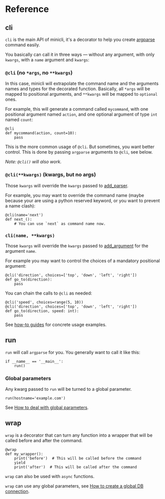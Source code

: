 # Reference

## cli

`cli` is the main API of minicli, it's a decorator to help you create
[argparse](https://docs.python.org/3/library/argparse.html) command easily.

You basically can call it in three ways — without any argument, with only `kwargs`,
with a `name` argument and `kwargs`:


### `@cli` (no `*args`, no `**kwargs`)

In this case, minicli will extrapolate the command name and the arguments names
and types for the decorated function. Basically, all `*args` will be mapped to
positional arguments, and `**kwargs` will be mapped to `optional` ones.

For example, this will generate a command called `mycommand`, with one
positional argument named `action`, and one optional argument of type `int`
named `count`:

    @cli
    def mycommand(action, count=10):
        pass

This is the more common usage of `@cli`. But sometimes, you want better
control. This is done by passing `argparse` arguments to `@cli`, see below.

*Note: `@cli()` will also work.*


### `@cli(**kwargs)` (kwargs, but no args)

Those `kwargs` will override the `kwargs` passed to
[add_parser](https://docs.python.org/3/library/argparse.html#argparse.ArgumentParser).


For example, you may want to override the command name (maybe because your are
using a python reserved keyword, or you want to prevent a name clash):

    @cli(name='next')
    def next_():
        # You can use `next` as command name now.


### `cli(name, **kwargs)`

Those `kwargs` will override the `kwargs` passed to
[add_argument](https://docs.python.org/3/library/argparse.html#argparse.ArgumentParser.add_argument)
for the argument `name`.

For example you may want to control the choices of a mandatory positional
argument:

    @cli('direction', choices=['top', 'down', 'left', 'right'])
    def go_to(direction):
        pass


You can chain the calls to `@cli` as needed:

    @cli('speed', choices=range(5, 10))
    @cli('direction', choices=['top', 'down', 'left', 'right'])
    def go_to(direction, speed: int):
        pass

See [how-to guides](how-to.md) for concrete usage examples.


## run

`run` will call `argparse` for you. You generally want to call it like this:

    if __name__ == '__main__':
        run()

### Global parameters

Any kwarg passed to `run` will be turned to a global parameter.

    run(hostname='example.com')

See
[How to deal with global parameters](how-to.md#how-to-deal-with-global-parameters).


## wrap

`wrap` is a decorator that can turn any function into a wrapper that will be
called before and after the command.

    @wrap
    def my_wrapper():
        print('before')  # This will be called before the command
        yield
        print('after')  # This will be called after the command

`wrap` can also be used with `async` functions.

`wrap` can use any global parameters, see
[How to create a global DB connection](how-to.md#how-to-create-a-global-db-connection).

